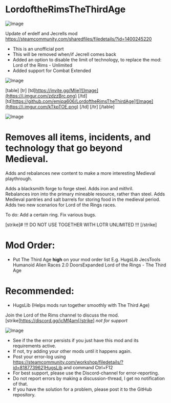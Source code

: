 # LordoftheRimsTheThirdAge

![Image](https://i.imgur.com/WAEzk68.png)

Update of erdelf and Jecrells mod
https://steamcommunity.com/sharedfiles/filedetails/?id=1400245220

- This is an unofficial port
- This will be removed when/if Jecrell comes back
- Added an option to disable the limit of technology, to replace the mod: Lord of the Rims - Unlimited
- Added support for Combat Extended

![Image](https://i.imgur.com/7Gzt3Rg.png)


[table]
	[tr]
		[td]https://invite.gg/Mlie]![Image](https://i.imgur.com/zdzzBrc.png)
[/td]
		[td]https://github.com/emipa606/LordoftheRimsTheThirdAge]![Image](https://i.imgur.com/kTkpTOE.png)
[/td]
	[/tr]
[/table]
	
![Image](https://i.imgur.com/NOW7jU1.png)


# Removes all items, incidents, and technology that go beyond Medieval.
Adds and rebalances new content to make a more interesting Medieval playthrough.


Adds a blacksmith forge to forge steel.
Adds iron and mithril.  
Rebalances iron into the primary mineable resource, rather than steel.
Adds Medieval pantries and salt barrels for storing food in the medieval period.
Adds two new scenarios for Lord of the Rings races.
	
To do: Add a certain ring. Fix various bugs.
  

[strike]#  !!! DO NOT USE TOGETHER WITH LOTR UNLIMITED !!! 
[/strike]

# Mod Order:

- Put The Third Age **high** on your mod order list
E.g.
HugsLib
JecsTools
Humanoid Alien Races 2.0
DoorsExpanded
Lord of the Rings - The Third Age

# Recommended:

- HugsLib (Helps mods run together smoothly with The Third Age)

Join the Lord of the Rims channel to discuss the mod.
[strike]https://discord.gg/jcMf4am[/strike] *not for support*


![Image](https://i.imgur.com/Rs6T6cr.png)



-  See if the the error persists if you just have this mod and its requirements active.
-  If not, try adding your other mods until it happens again.
-  Post your error-log using https://steamcommunity.com/workshop/filedetails/?id=818773962]HugsLib and command Ctrl+F12
-  For best support, please use the Discord-channel for error-reporting.
-  Do not report errors by making a discussion-thread, I get no notification of that.
-  If you have the solution for a problem, please post it to the GitHub repository.




